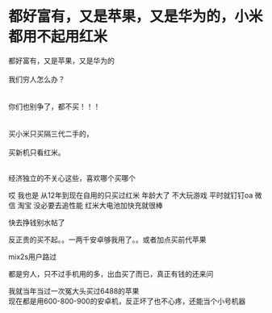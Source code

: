 # 都好富有，又是苹果，又是华为的，小米都用不起用红米


都好富有，又是苹果，又是华为的<br />
<br />
我们穷人怎么办？<br />
<br />
<br />
你们也别争了，都不买！！！<br />
<br />
<br />
买小米只买隔三代二手的，<br />
<br />
买新机只看红米。<br />
<br />


经济独立的不关心这些，喜欢哪个买哪个

哎 我也是 从12年到现在自用的只买过红米 年龄大了 不大玩游戏 平时就钉钉oa 微信 淘宝 没必要去追性能 红米大电池加快充就很棒

<img src="static/image/smiley/default/lol.gif" smilieid="12" border="0" alt="" />快去挣钱别水帖了

<img src="static/image/smiley/default/lol.gif" smilieid="12" border="0" alt="" />反正贵的买不起。。一两千安卓够我用了。。或者加点买前代苹果

mix2s用户路过<img id="aimg_bdueC" onclick="zoom(this, this.src, 0, 0, 0)" class="zoom" src="https://cdn.jsdelivr.net/gh/hishis/forum-master/public/images/patch.gif" onmouseover="img_onmouseoverfunc(this)" onload="thumbImg(this)" border="0" alt="" />

都是穷人，只不过手机用的多，出血买了而已，真正有钱的还来问

我就当年当过一次冤大头买过6488的苹果<br />
现在都是用600-800-900的安卓机，反正坏了也不心疼，还能当个小号机器
